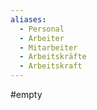 ```yaml
---
aliases:
  - Personal
  - Arbeiter
  - Mitarbeiter
  - Arbeitskräfte
  - Arbeitskraft
---
```

#empty 